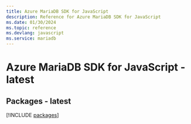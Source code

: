 ```yaml
---
title: Azure MariaDB SDK for JavaScript
description: Reference for Azure MariaDB SDK for JavaScript
ms.date: 01/30/2024
ms.topic: reference
ms.devlang: javascript
ms.service: mariadb
---
```

# Azure MariaDB SDK for JavaScript - latest
## Packages - latest
[!INCLUDE [packages](mariadb-index.md)]
